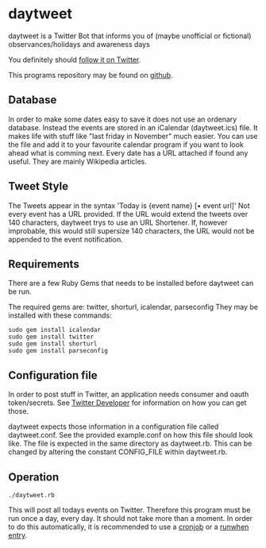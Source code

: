 # daytweet

daytweet is a Twitter Bot that informs you of (maybe unofficial or fictional) observances/holidays and awareness days

You definitely should [follow it on Twitter](http://twitter.com/daytweet).

This programs repository may be found on [github](http://github.com/mpgirro/daytweet).

## Database

In order to make some dates easy to save it does not use an ordenary database. Instead the events are stored in an iCalendar (daytweet.ics) file. It makes life with stuff like "last friday in November" much easier. You can use the file and add it to your favourite calendar program if you want to look ahead what is comming next. Every date has a URL attached if found any useful. They are mainly Wikipedia articles.

## Tweet Style

The Tweets appear in the syntax 'Today is {event name} [• event url]'
Not every event has a URL provided. If the URL would extend the tweets over 140 characters, daytweet trys to use an URL Shortener. If, however improbable, this would still supersize 140 characters, the URL would not be appended to the event notification.

## Requirements

There are a few Ruby Gems that needs to be installed before daytweet can be run. 

The required gems are: twitter, shorturl, icalendar, parseconfig
They may be installed with these commands:

    sudo gem install icalendar
    sudo gem install twitter
    sudo gem install shorturl
    sudo gem install parseconfig
    
## Configuration file

In order to post stuff in Twitter, an application needs consumer and oauth token/secrets. See [Twitter Developer](http://dev.twitter.com) for information on how you can get those.

daytweet expects those information in a configuration file called daytweet.conf. See the provided example.conf on how this file should look like. The file is expected in the same directory as daytweet.rb. This can be changed by altering the constant CONFIG_FILE within daytweet.rb.

## Operation

    ./daytweet.rb
    
This will post all todays events on Twitter. Therefore this program must be run once a day, every day. It should not take more than a moment. In order to do this automatically, it is recommended to use a [cronjob](http://en.wikipedia.org/wiki/Cron) or a [runwhen entry](http://code.dogmap.org/runwhen/).

